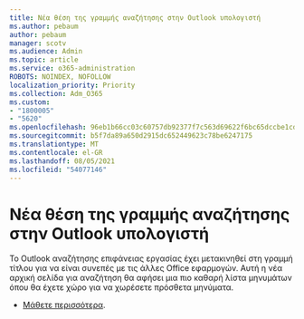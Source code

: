 ```yaml
---
title: Νέα θέση της γραμμής αναζήτησης στην Outlook υπολογιστή
ms.author: pebaum
author: pebaum
manager: scotv
ms.audience: Admin
ms.topic: article
ms.service: o365-administration
ROBOTS: NOINDEX, NOFOLLOW
localization_priority: Priority
ms.collection: Adm_O365
ms.custom:
- "1800005"
- "5620"
ms.openlocfilehash: 96eb1b66cc03c60757db92377f7c563d69622f6bc65dccbe1cdaba03a8872ff8
ms.sourcegitcommit: b5f7da89a650d2915dc652449623c78be6247175
ms.translationtype: MT
ms.contentlocale: el-GR
ms.lasthandoff: 08/05/2021
ms.locfileid: "54077146"
---
```

# <a name="new-location-of-the-search-bar-in-outlook-desktop"></a>Νέα θέση της γραμμής αναζήτησης στην Outlook υπολογιστή

Το Outlook αναζήτησης επιφάνειας εργασίας έχει μετακινηθεί στη γραμμή τίτλου για να είναι συνεπές με τις άλλες Office εφαρμογών. Αυτή η νέα αρχική σελίδα για αναζήτηση θα αφήσει μια πιο καθαρή λίστα μηνυμάτων όπου θα έχετε χώρο για να χωρέσετε πρόσθετα μηνύματα.
- [Μάθετε περισσότερα](https://support.microsoft.com/en-us/office/96fee452-80cd-492d-a35c-5c37584b416b).
